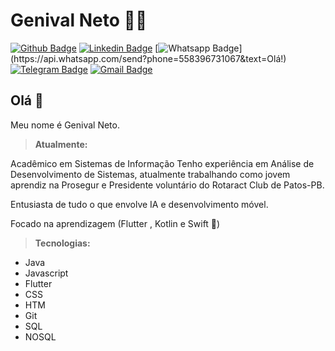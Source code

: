 # Genival Neto :man_technologist:

[![Github Badge](https://img.shields.io/badge/-Github-000?style=flat-square&logo=Github&logoColor=white&link=https://github.com/lucasgdb)](https://github.com/genivalc)
[![Linkedin Badge](https://img.shields.io/badge/-LinkedIn-blue?style=flat-square&logo=Linkedin&logoColor=white&link=https://www.linkedin.com/in/lucas-bittencourt/)](https://www.linkedin.com/in/genival-candeia-neto/)
[![Whatsapp Badge](https://img.shields.io/badge/-Whatsapp-4CA143?style=flat-square&labelColor=4CA143&logo=whatsapp&logoColor=white&link=https://api.whatsapp.com/send?phone=5512988344336&text=Olá!)](https://api.whatsapp.com/send?phone=558396731067&text=Olá!)
[![Telegram Badge](https://img.shields.io/badge/-Telegram-1ca0f1?style=flat-square&labelColor=1ca0f1&logo=telegram&logoColor=white&link=https://t.me/lucasgdb)](https://t.me/GenivalCNNeto)
[![Gmail Badge](https://img.shields.io/badge/-Gmail-c14438?style=flat-square&logo=Gmail&logoColor=white&link=mailto:lucasgdbittencourt@gmail.com)](mailto:genivalcandeiadon.neto@gmail.com)

## Olá 👋
Meu nome é Genival Neto.

>__Atualmente:__

Acadêmico em Sistemas de Informação Tenho experiência em Análise de Desenvolvimento de Sistemas, atualmente trabalhando como jovem aprendiz na Prosegur e Presidente voluntário do Rotaract Club de Patos-PB.

Entusiasta de tudo o que envolve IA e desenvolvimento móvel.

Focado na aprendizagem (Flutter , Kotlin e Swift 🎯)

> __Tecnologias:__

- Java
- Javascript
- Flutter
- CSS
- HTM
- Git
- SQL
- NOSQL

